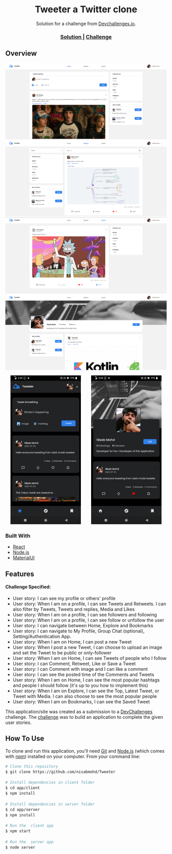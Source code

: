 <!-- Please update value in the {}  -->

<h1 align="center">Tweeter a Twitter clone</h1>

<div align="center">
   Solution for a challenge from  <a href="http://devchallenges.io" target="_blank">Devchallenges.io</a>.
</div>

<div align="center">
  <h3>
    <a href="https://github.com/nisabmohd/Tweeter">
      Solution
    </a>
    <span> | </span>
    <a href="https://devchallenges.io/challenges/rleoQc34THclWx1cFFKH">
      Challenge
    </a>
  </h3>
</div>


<!-- OVERVIEW -->

## Overview

<img src="./images/1.png" />
<img src="./images/2.png" />
<img src="./images/5.png" />
<img src="./images/3.png" />

<p align="center">
<img width="220px" style="margin-right:29px;" src="./images/phone.jpg" />
<img width="220px" src="./images/phone1.jpg" />

### Built With

<!-- This section should list any major frameworks that you built your project using. Here are a few examples.-->

- [React](https://reactjs.org/)
- [Node.js](https://nodejs.org/en/docs/)
- [MaterialUI](https://mui.com/)

## Features

<!-- List the features of your application or follow the template. Don't share the figma file here :) -->

#### Challenge Specified: 
- User story: I can see my profile or others' profile
- User story: When I am on a profile, I can see Tweets and Retweets. I can also filter by Tweets, Tweets and replies, Media and Likes
- User story: When I am on a profile, I can see followers and following
- User story: When I am on a profile, I can see follow or unfollow the user
- User story: I can navigate between Home, Explore and Bookmarks
- User story: I can navigate to My Profile, Group Chat (optional), Setting/Authentication App.
- User story: When I am on Home, I can post a new Tweet
- User story: When I post a new Tweet, I can choose to upload an image and set the Tweet to be public or only-follower
- User story: When I am on Home, I can see Tweets of people who I follow
- User story: I can Comment, Retweet, Like or Save a Tweet
- User story: I can Comment with image and I can like a comment
- User story: I can see the posted time of the Comments and Tweets
- User story: When I am on Home, I can see the most popular hashtags and people I should follow (it's up to you how to implement this)
- User story: When I am on Explore, I can see the Top, Latest Tweet, or Tweet with Media. I can also choose to see the most popular people
- User story: When I am on Bookmarks, I can see the Saved Tweet


This application/site was created as a submission to a [DevChallenges](https://devchallenges.io/challenges) challenge. The [challenge](https://devchallenges.io/challenges/rleoQc34THclWx1cFFKH) was to build an application to complete the given user stories.

## How To Use

<!-- Example: -->

To clone and run this application, you'll need [Git](https://git-scm.com) and [Node.js](https://nodejs.org/en/download/) (which comes with [npm](http://npmjs.com)) installed on your computer. From your command line:

```bash
# Clone this repository
$ git clone https://github.com/nisabmohd/Tweeter

# Install dependencies in client folder
$ cd app/client
$ npm install

# Install dependencies in server folder
$ cd app/server
$ npm install

# Run the  client app
$ npm start

# Run the  server app
$ node server
```

